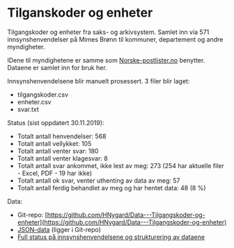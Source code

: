 # Tilganskoder og enheter

Tilgangskoder og enheter fra saks- og arkivsystem. Samlet inn via 571 innsynshenvendelser på Mimes Brønn til kommuner,
departement og andre myndigheter.

IDene til myndighetene er samme som [Norske-postlister.no](https://norske-postlister.no/) benytter. Dataene er samlet inn for bruk her.

Innsynshenvendelsene blir manuelt prosessert. 3 filer blir laget:
- tilgangskoder.csv
- enheter.csv
- svar.txt

Status (sist oppdatert 30.11.2019):
- Totalt antall henvendelser: 568
- Totalt antall vellykket: 105
- Totalt antall venter svar: 180
- Totalt antall venter klagesvar: 8
- Totalt antall svar ankommet, ikke lest av meg: 273 (254 har aktuelle filer - Excel, PDF - 19 har ikke)
- Totalt antall ok svar, venter uthenting av data av meg: 57
- Totalt antall ferdig behandlet av meg og har hentet data: 48 (8 %)

Data:
- Git-repo: [https://github.com/HNygard/Data---Tilgangskoder-og-enheter](https://github.com/HNygard/Data---Tilgangskoder-og-enheter)
- [JSON-data](./json/) (ligger i Git-repo)
- [Full status på innsynshenvendelsene og strukturering av dataene](./data/)